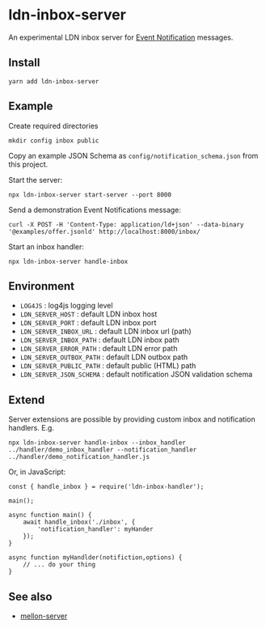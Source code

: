 # ldn-inbox-server

An experimental LDN inbox server for [Event Notification](https://www.eventnotifications.net) messages.

## Install

```
yarn add ldn-inbox-server
```

## Example

Create required directories

```
mkdir config inbox public
```

Copy an example JSON Schema as `config/notification_schema.json` from this project.

Start the server:

```
npx ldn-inbox-server start-server --port 8000
```

Send a demonstration Event Notifications message:

```
curl -X POST -H 'Content-Type: application/ld+json' --data-binary '@examples/offer.jsonld' http://localhost:8000/inbox/
```

Start an inbox handler: 

```
npx ldn-inbox-server handle-inbox 
```

## Environment

- `LOG4JS` : log4js logging level
- `LDN_SERVER_HOST` : default LDN inbox host
- `LDN_SERVER_PORT` : default LDN inbox port
- `LDN_SERVER_INBOX_URL` : default LDN inbox url (path)
- `LDN_SERVER_INBOX_PATH` : default LDN inbox path
- `LDN_SERVER_ERROR_PATH` : default LDN error path
- `LDN_SERVER_OUTBOX_PATH` : default LDN outbox path
- `LDN_SERVER_PUBLIC_PATH` : default public (HTML) path
- `LDN_SERVER_JSON_SCHEMA` : default notification JSON validation schema

## Extend

Server extensions are possible by providing custom inbox and notification handlers. E.g.

```
npx ldn-inbox-server handle-inbox --inbox_handler ../handler/demo_inbox_handler --notification_handler ../handler/demo_notification_handler.js
```

Or, in JavaScript:

```
const { handle_inbox } = require('ldn-inbox-handler');

main();

async function main() {
    await handle_inbox('./inbox', {
        'notification_handler': myHander
    });
}

async function myHandlder(notifiction,options) {
    // ... do your thing
}
```

## See also

- [mellon-server](https://www.npmjs.com/package/mellon-server)